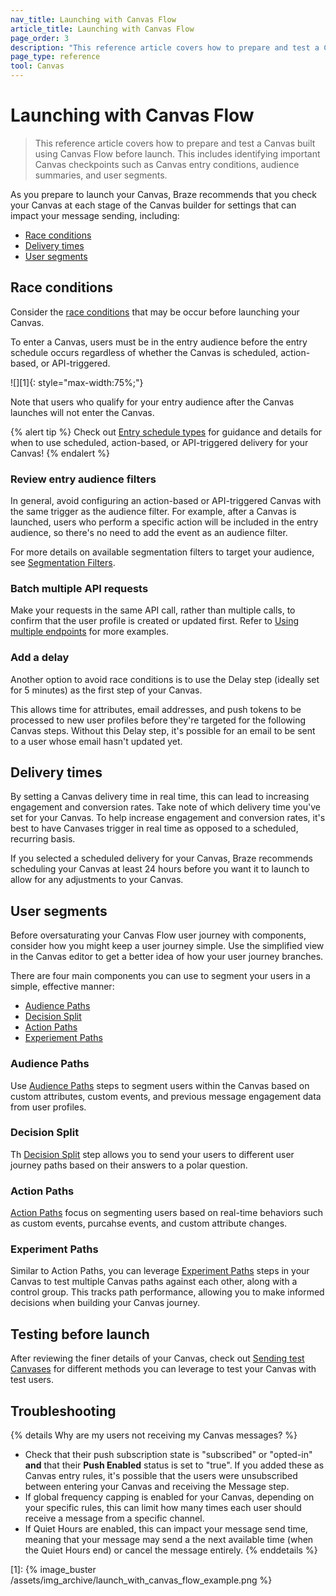 ```yaml
---
nav_title: Launching with Canvas Flow
article_title: Launching with Canvas Flow
page_order: 3
description: "This reference article covers how to prepare and test a Canvas built with Canvas Flow before launch."
page_type: reference
tool: Canvas
---
```


# Launching with Canvas Flow

> This reference article covers how to prepare and test a Canvas built using Canvas Flow before launch. This includes identifying important Canvas checkpoints such as Canvas entry conditions, audience summaries, and user segments.

As you prepare to launch your Canvas, Braze recommends that you check your Canvas at each stage of the Canvas builder for settings that can impact your message sending, including:
* [Race conditions](#race-conditions)
* [Delivery times](#delivery-times)
* [User segments](#segment-users)

## Race conditions 

Consider the [race conditions]({{site.baseurl}}/user_guide/engagement_tools/testing/race_conditions/) that may be occur before launching your Canvas. 

To enter a Canvas, users must be in the entry audience before the entry schedule occurs regardless of whether the Canvas is scheduled, action-based, or API-triggered. 

![][1]{: style="max-width:75%;"}

Note that users who qualify for your entry audience after the Canvas launches will not enter the Canvas.

{% alert tip %}
Check out [Entry schedule types]({{site.baseurl}}/user_guide/engagement_tools/canvas/create_a_canvas/create_a_canvas/#step-2b-set-your-canvas-entry-schedule) for guidance and details for when to use scheduled, action-based, or API-triggered delivery for your Canvas!
{% endalert %}

### Review entry audience filters

In general, avoid configuring an action-based or API-triggered Canvas with the same trigger as the audience filter. For example, after a Canvas is launched, users who perform a specific action will be included in the entry audience, so there's no need to add the event as an audience filter. 

For more details on available segmentation filters to target your audience, see [Segmentation Filters]({{site.baseurl}}/user_guide/engagement_tools/segments/segmentation_filters).

### Batch multiple API requests

Make your requests in the same API call, rather than multiple calls, to confirm that the user profile is created or updated first. Refer to [Using multiple endpoints]({{site.baseurl}}/user_guide/engagement_tools/testing/race_conditions/#using-multiple-api-endpoints) for more examples.

### Add a delay

Another option to avoid race conditions is to use the Delay step (ideally set for 5 minutes) as the first step of your Canvas. 

This allows time for attributes, email addresses, and push tokens to be processed to new user profiles before they're targeted for the following Canvas steps. Without this Delay step, it's possible for an email to be sent to a user whose email hasn't updated yet.

## Delivery times

By setting a Canvas delivery time in real time, this can lead to increasing engagement and conversion rates. Take note of which delivery time you've set for your Canvas. To help increase engagement and conversion rates, it's best to have Canvases trigger in real time as opposed to a scheduled, recurring basis.

If you selected a scheduled delivery for your Canvas, Braze recommends scheduling your Canvas at least 24 hours before you want it to launch to allow for any adjustments to your Canvas.

## User segments

Before oversaturating your Canvas Flow user journey with components, consider how you might keep a user journey simple. Use the simplified view in the Canvas editor to get a better idea of how your user journey branches. 

There are four main components you can use to segment your users in a simple, effective manner:

* [Audience Paths](#audience-paths)
* [Decision Split](#decision-split)
* [Action Paths](#action-paths)
* [Experiement Paths](#experiment-paths)

### Audience Paths

Use [Audience Paths]({{site.baseurl}}/user_guide/engagement_tools/canvas/canvas_components/audience_paths/) steps to segment users within the Canvas based on custom attributes, custom events, and previous message engagement data from user profiles.

### Decision Split

Th [Decision Split]({{site.baseurl}}/user_guide/engagement_tools/canvas/canvas_components/decision_split/) step allows you to send your users to different user journey paths based on their answers to a polar question.

### Action Paths

[Action Paths]({{site.baseurl}}/user_guide/engagement_tools/canvas/canvas_components/action_paths/) focus on segmenting users based on real-time behaviors such as custom events, purcahse events, and custom attribute changes. 

### Experiment Paths

Similar to Action Paths, you can leverage [Experiment Paths]({{site.baseurl}}/user_guide/engagement_tools/canvas/canvas_components/experiment_paths/) steps in your Canvas to test multiple Canvas paths against each other, along with a control group. This tracks path performance, allowing you to make informed decisions when building your Canvas journey. 

## Testing before launch

After reviewing the finer details of your Canvas, check out [Sending test Canvases]({{site.baseurl}}/user_guide/engagement_tools/canvas/testing_canvases/sending_test_canvases/) for different methods you can leverage to test your Canvas with test users.

## Troubleshooting

{% details Why are my users not receiving my Canvas messages? %}
- Check that their push subscription state is "subscribed" or "opted-in" **and** that their **Push Enabled** status is set to "true". If you added these as Canvas entry rules, it's possible that the users were unsubscribed between entering your Canvas and receiving the Message step.
- If global frequency capping is enabled for your Canvas, depending on your specific rules, this can limit how many times each user should receive a message from a specific channel. 
- If Quiet Hours are enabled, this can impact your message send time, meaning that your message may send a the next available time (when the Quiet Hours end) or cancel the message entirely.
{% enddetails %}

[1]: {% image_buster /assets/img_archive/launch_with_canvas_flow_example.png %}
